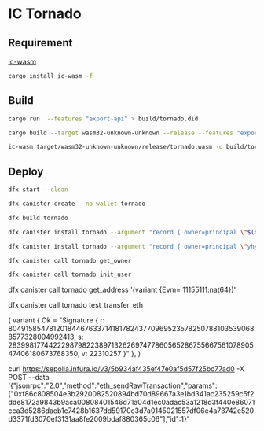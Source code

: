 # IC Tornado

## Requirement

[ic-wasm](https://github.com/dfinity/ic-wasm)
```sh
cargo install ic-wasm -f
```

## Build

```sh
cargo run  --features "export-api" > build/tornado.did

cargo build --target wasm32-unknown-unknown --release --features "export-api"

ic-wasm target/wasm32-unknown-unknown/release/tornado.wasm -o build/tornado.wasm shrink
```

## Deploy

```sh
dfx start --clean

dfx canister create --no-wallet tornado

dfx build tornado

dfx canister install tornado --argument "record { owner=principal \"$(dfx identity get-principal)\"; ecdsa_env=variant {TestKeyLocalDevelopment}}"

dfx canister install tornado --argument "record { owner=principal \"yhy6j-huy54-mkzda-m26hc-yklb3-dzz4l-i2ykq-kr7tx-dhxyf-v2c2g-tae\"; ecdsa_env=variant {TestKeyLocalDevelopment}}" --upgrade-unchanged -m=upgrade 

dfx canister call tornado get_owner

dfx canister call tornado init_user
```

dfx canister call tornado get_address '(variant {Evm= 11155111:nat64})'

dfx canister call tornado test_transfer_eth

(
  variant {
    Ok = "Signature { r: 80491585478120184467633714181782437709695235782507881035390688577328004992413, s: 28399817744222987982238971326269747786056528675566756107890547406180673768350, v: 22310257 }"
  },
)

curl https://sepolia.infura.io/v3/5b934af435ef47e0af5d57f25bc77ad0 -X POST --data '{"jsonrpc":"2.0","method":"eth_sendRawTransaction","params":["0xf86c808504e3b2920082520894bd70d89667a3e1bd341ac235259c5f2dde8172a9843b9aca00808401546d71a04d1ec0adac53a1218d3f440e86071cca3d5286daeb1c7428b1637dd59170c3d7a0145021557df06e4a73742e520d3371fd3070ef3131aa8fe2009bdaf880365c06"],"id":1}'

